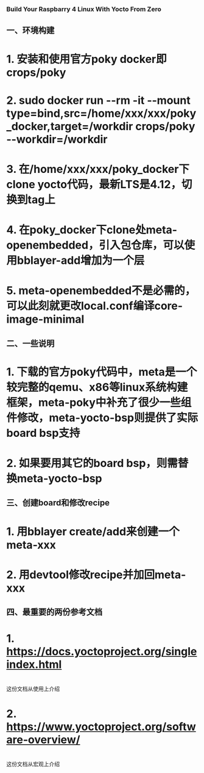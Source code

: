 ### Build Your Raspbarry 4 Linux With Yocto From Zero 
## 一、环境构建
# 1. 安装和使用官方poky docker即crops/poky
# 2. sudo docker run --rm -it --mount type=bind,src=/home/xxx/xxx/poky_docker,target=/workdir crops/poky --workdir=/workdir
# 3. 在/home/xxx/xxx/poky_docker下clone yocto代码，最新LTS是4.12，切换到tag上
# 4. 在poky_docker下clone处meta-openembedded，引入包仓库，可以使用bblayer-add增加为一个层
# 5. meta-openembedded不是必需的，可以此刻就更改local.conf编译core-image-minimal

## 二、一些说明
# 1. 下载的官方poky代码中，meta是一个较完整的qemu、x86等linux系统构建框架，meta-poky中补充了很少一些组件修改，meta-yocto-bsp则提供了实际board bsp支持
# 2. 如果要用其它的board bsp，则需替换meta-yocto-bsp

## 三、创建board和修改recipe
# 1. 用bblayer create/add来创建一个meta-xxx
# 2. 用devtool修改recipe并加回meta-xxx

## 四、最重要的两份参考文档
# 1. https://docs.yoctoproject.org/singleindex.html
<br>这份文档从使用上介绍
# 2. https://www.yoctoproject.org/software-overview/
<br>这份文档从宏观上介绍
